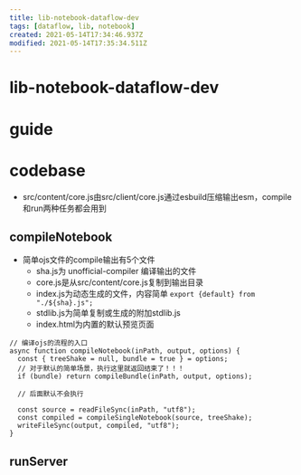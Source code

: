 ```yaml
---
title: lib-notebook-dataflow-dev
tags: [dataflow, lib, notebook]
created: 2021-05-14T17:34:46.937Z
modified: 2021-05-14T17:35:34.511Z
---
```


# lib-notebook-dataflow-dev

# guide

# codebase
- src/content/core.js由src/client/core.js通过esbuild压缩输出esm，compile和run两种任务都会用到

## compileNotebook

- 简单ojs文件的compile输出有5个文件
  - sha.js为 unofficial-compiler 编译输出的文件
  - core.js是从src/content/core.js复制到输出目录
  - index.js为动态生成的文件，内容简单 `export {default} from "./${sha}.js"; `
  - stdlib.js为简单复制或生成的附加stdlib.js
  - index.html为内置的默认预览页面

```JS
// 编译ojs的流程的入口
async function compileNotebook(inPath, output, options) {
  const { treeShake = null, bundle = true } = options;
  // 对于默认的简单场景，执行这里就返回结束了！！！
  if (bundle) return compileBundle(inPath, output, options);

  // 后面默认不会执行

  const source = readFileSync(inPath, "utf8");
  const compiled = compileSingleNotebook(source, treeShake);
  writeFileSync(output, compiled, "utf8");
}
```

## runServer
